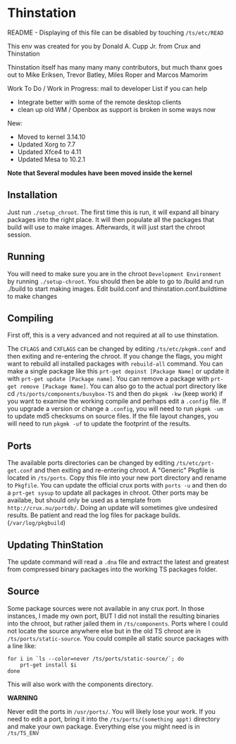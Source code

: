# Thinstation

README - Displaying of this file can be disabled by touching `/ts/etc/READ`

This env was created for you by Donald A. Cupp Jr. from Crux and Thinstation

Thinstation itself has many many many contributors, but much thanx goes out to
Mike Eriksen, Trevor Batley, Miles Roper and Marcos Mamorim

Work To Do / Work in Progress: mail to developer List if you can help

* Integrate better with some of the remote desktop clients
* clean up old WM / Openbox as support is broken in some ways now

New:

- Moved to kernel 3.14.10
- Updated Xorg to 7.7
- Updated Xfce4 to 4.11
- Updated Mesa to 10.2.1

**Note that Several modules have been moved inside the kernel**

## Installation
Just run `./setup_chroot`. The first time this is run, it will expand all binary packages into the right place. It will then populate all the packages that build will use to make images. Afterwards, it will just start the chroot session.

## Running
You will need to make sure you are in the chroot `Development Environment` by running `./setup-chroot`. You should then be able to go to /build and run ./build to start making images. Edit build.conf and thinstation.conf.buildtime to make changes

## Compiling
First off, this is a very advanced and not required at all to use thinstation.

The `CFLAGS` and `CXFLAGS` can be changed by editing `/ts/etc/pkgmk.conf` and then exiting and re-entering the chroot. If you change the flags, you might want to rebuild all installed packages with `rebuild-all` command.
You can make a single package like this `prt-get depinst [Package Name]` or update it with `prt-get update [Package name]`.
You can remove a package  with `prt-get remove [Package Name]`.
You can also go to the actual port directory like cd `/ts/ports/components/busybox-TS` and then do `pkgmk -kw` (keep work) if you want to examine the working compile and perhaps edit a `.config` file. If you upgrade a version or change a `.config`, you will need to run `pkgmk -um` to update md5 checksums on source files.
If the file layout changes, you will need to run `pkgmk -uf` to update the footprint of the results.

## Ports
The available ports directories can be changed by editing `/ts/etc/prt-get.conf` and then exiting and re-entering chroot.
A "Generic" Pkgfile is located in `/ts/ports`. Copy this file into your new port directory and rename to `Pkgfile`.
You can update the official crux ports with `ports -u` and then do a `prt-get sysup` to update all packages in chroot.
Other ports may be availabe, but should only be used as a template from `http://crux.nu/portdb/`.
Doing an update will sometimes give undesired results. Be patient and read the log files for package builds.(`/var/log/pkgbuild`)

## Updating ThinStation
The update command will read a `.dna` file and extract the latest and greatest from compressed binary packages into the working TS packages folder.

## Source
Some package sources were not available in any crux port. 
In those instances, I made my own port, BUT I did not install the resulting binaries into the chroot, but rather jailed them in `/ts/components`. Ports where I could not locate the source anywhere else but in the old TS chroot are in `/ts/ports/static-source`. You could compile all static source packages with a line like:

    for i in `ls --color=never /ts/ports/static-source/`; do
        prt-get install $i
    done

This will also work with the components directory.

**WARNING**

Never edit the ports in `/usr/ports/`. You will likely lose your work. 
If you need to edit a port, bring it into the `/ts/ports/(something appt)` directory and make your own package.
Everything else you might need is in `/ts/TS_ENV`
